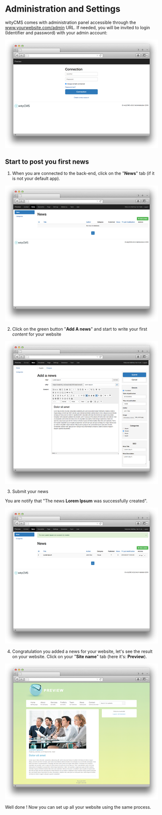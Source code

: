 # Administration and Settings

wityCMS comes with administration panel accessible through the www.yourwebsite.com/admin URL. If needed, you will be invited to login (Identifier and password) with your admin account: 

![](connect-01.png)

## Start to post you first news

1. When you are connected to the back-end, click on the "**News**" tab (if it is not your default app). 

![](post-news-01.png)

2. Click on the green button "**Add A news**" and start to write your first *content* for your website

![](post-news-02.png)

3.  Submit your news

You are notify that "The news **Lorem Ipsum** was successfully created".

![](post-news-03.png)

4.  Congratulation you added a news for your website, let's see the result on your website. Click on your "**Site name**" tab (here it's: **Preview**).

![](post-news-04.png)

Well done ! Now you can set up all your website using the same process. 



